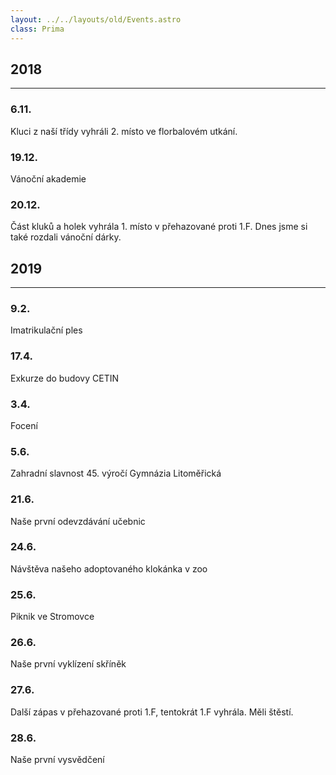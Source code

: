 ```yaml
---
layout: ../../layouts/old/Events.astro
class: Prima
---
```


## 2018
---
### 6.11.
Kluci z naší třídy vyhráli 2. místo ve florbalovém utkání. 

### 19.12.
Vánoční akademie 

### 20.12.
Část kluků a holek vyhrála 1. místo v přehazované proti 1.F. Dnes jsme si také rozdali vánoční dárky. 

## 2019
---
### 9.2.
Imatrikulační ples 

### 17.4.
Exkurze do budovy CETIN

### 3.4.
Focení 

### 5.6.
Zahradní slavnost 45. výročí Gymnázia Litoměřická 

### 21.6.
Naše první odevzdávání učebnic 

### 24.6.
Návštěva našeho adoptovaného klokánka v zoo 

### 25.6.
Piknik ve Stromovce 

### 26.6.
Naše první vyklízení skříněk 

### 27.6.
Další zápas v přehazované proti 1.F, tentokrát 1.F vyhrála. Měli štěstí. 

### 28.6.
Naše první vysvědčení 
